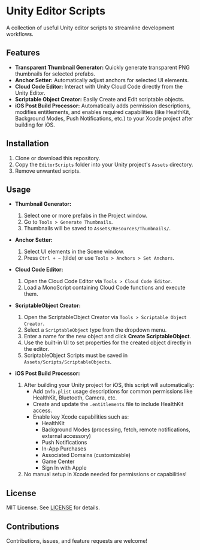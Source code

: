 # Unity Editor Scripts
A collection of useful Unity editor scripts to streamline development workflows.

## Features
- **Transparent Thumbnail Generator:** Quickly generate transparent PNG thumbnails for selected prefabs.
- **Anchor Setter:** Automatically adjust anchors for selected UI elements.
- **Cloud Code Editor:** Interact with Unity Cloud Code directly from the Unity Editor.
- **Scriptable Object Creator:** Easily Create and Edit scriptable objects.
- **iOS Post Build Processor:** Automatically adds permission descriptions, modifies entitlements, and enables required capabilities (like HealthKit, Background Modes, Push Notifications, etc.) to your Xcode project after building for iOS.

## Installation
1. Clone or download this repository.
2. Copy the `EditorScripts` folder into your Unity project's `Assets` directory.
3. Remove unwanted scripts.

## Usage
- **Thumbnail Generator:**
  1. Select one or more prefabs in the Project window.
  2. Go to `Tools > Generate Thumbnails`.
  3. Thumbnails will be saved to `Assets/Resources/Thumbnails/`.

- **Anchor Setter:**
  1. Select UI elements in the Scene window.
  2. Press `Ctrl + ~` (tilde) or use `Tools > Anchors > Set Anchors`.

- **Cloud Code Editor:**
  1. Open the Cloud Code Editor via `Tools > Cloud Code Editor`.
  2. Load a MonoScript containing Cloud Code functions and execute them.

- **ScriptableObject Creator:**
  1. Open the ScriptableObject Creator via `Tools > Scriptable Object Creator`.
  2. Select a `ScriptableObject` type from the dropdown menu.
  3. Enter a name for the new object and click **Create ScriptableObject**.
  4. Use the built-in UI to set properties for the created object directly in the editor.
  5. ScriptableObject Scripts must be saved in `Assets/Scripts/ScriptableObjects`.

- **iOS Post Build Processor:**
  1. After building your Unity project for iOS, this script will automatically:
     - Add `Info.plist` usage descriptions for common permissions like HealthKit, Bluetooth, Camera, etc.
     - Create and update the `.entitlements` file to include HealthKit access.
     - Enable key Xcode capabilities such as:
       - HealthKit
       - Background Modes (processing, fetch, remote notifications, external accessory)
       - Push Notifications
       - In-App Purchases
       - Associated Domains (customizable)
       - Game Center
       - Sign In with Apple
  2. No manual setup in Xcode needed for permissions or capabilities!

## License
MIT License. See [LICENSE](LICENSE) for details.

## Contributions
Contributions, issues, and feature requests are welcome!
